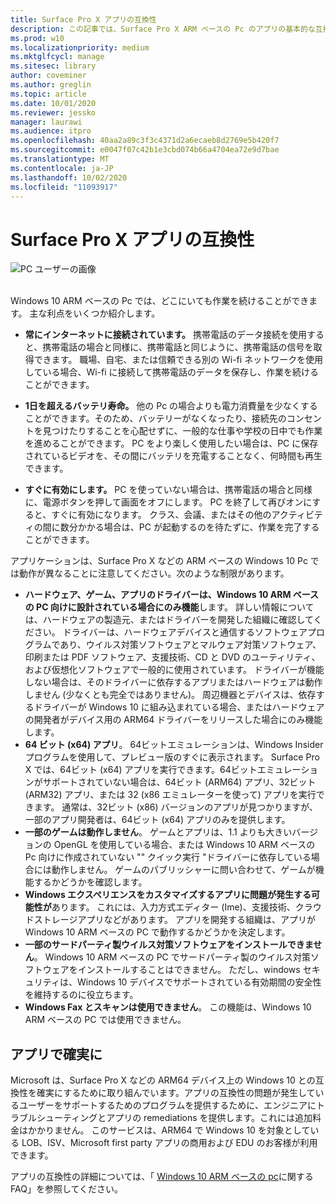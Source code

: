 ```yaml
---
title: Surface Pro X アプリの互換性
description: この記事では、Surface Pro X ARM ベースの Pc のアプリの基本的な互換性情報について説明します。
ms.prod: w10
ms.localizationpriority: medium
ms.mktglfcycl: manage
ms.sitesec: library
author: coveminer
ms.author: greglin
ms.topic: article
ms.date: 10/01/2020
ms.reviewer: jessko
manager: laurawi
ms.audience: itpro
ms.openlocfilehash: 40aa2a89c3f3c4371d2a6ecaeb8d2769e5b420f7
ms.sourcegitcommit: e0047f07c42b1e3cbd074b66a4704ea72e9d7bae
ms.translationtype: MT
ms.contentlocale: ja-JP
ms.lasthandoff: 10/02/2020
ms.locfileid: "11093917"
---
```

# Surface Pro X アプリの互換性



 ![PC ユーザーの画像](images/4527790_en_4.png)<br><br>



Windows 10 ARM ベースの Pc では、どこにいても作業を続けることができます。 主な利点をいくつか紹介します。

- **常にインターネットに接続されています。** 携帯電話のデータ接続を使用すると、携帯電話の場合と同様に、携帯電話と同じように、携帯電話の信号を取得できます。 職場、自宅、または信頼できる別の Wi-fi ネットワークを使用している場合、Wi-fi に接続して携帯電話のデータを保存し、作業を続けることができます。

- **1日を超えるバッテリ寿命。**  他の Pc の場合よりも電力消費量を少なくすることができます。そのため、バッテリーがなくなったり、接続先のコンセントを見つけたりすることを心配せずに、一般的な仕事や学校の日中でも作業を進めることができます。 PC をより楽しく使用したい場合は、PC に保存されているビデオを、その間にバッテリを充電することなく、何時間も再生できます。

- **すぐに有効にします。** PC を使っていない場合は、携帯電話の場合と同様に、電源ボタンを押して画面をオフにします。 PC を終了して再びオンにすると、すぐに有効になります。 クラス、会議、またはその他のアクティビティの間に数分かかる場合は、PC が起動するのを待たずに、作業を完了することができます。

アプリケーションは、Surface Pro X などの ARM ベースの Windows 10 Pc では動作が異なることに注意してください。次のような制限があります。

- **ハードウェア、ゲーム、アプリのドライバーは、Windows 10 ARM ベースの PC 向けに設計されている場合にのみ機能**します。 詳しい情報については、ハードウェアの製造元、またはドライバーを開発した組織に確認してください。 ドライバーは、ハードウェアデバイスと通信するソフトウェアプログラムであり、ウイルス対策ソフトウェアとマルウェア対策ソフトウェア、印刷または PDF ソフトウェア、支援技術、CD と DVD のユーティリティ、および仮想化ソフトウェアで一般的に使用されています。 ドライバーが機能しない場合は、そのドライバーに依存するアプリまたはハードウェアは動作しません (少なくとも完全ではありません)。 周辺機器とデバイスは、依存するドライバーが Windows 10 に組み込まれている場合、またはハードウェアの開発者がデバイス用の ARM64 ドライバーをリリースした場合にのみ機能します。
- **64 ビット (x64) アプリ**。 64ビットエミュレーションは、Windows Insider プログラムを使用して、プレビュー版のすぐに表示されます。 Surface Pro X では、64ビット (x64) アプリを実行できます。64ビットエミュレーションがサポートされていない場合は、64ビット (ARM64) アプリ、32ビット (ARM32) アプリ、または 32 (x86 エミュレーターを使って) アプリを実行できます。 通常は、32ビット (x86) バージョンのアプリが見つかりますが、一部のアプリ開発者は、64ビット (x64) アプリのみを提供します。
- **一部のゲームは動作しません**。 ゲームとアプリは、1.1 よりも大きいバージョンの OpenGL を使用している場合、または Windows 10 ARM ベースの Pc 向けに作成されていない "" クイック実行 "ドライバーに依存している場合には動作しません。 ゲームのパブリッシャーに問い合わせて、ゲームが機能するかどうかを確認します。
- **Windows エクスペリエンスをカスタマイズするアプリに問題が発生する可能性が**あります。 これには、入力方式エディター (Ime)、支援技術、クラウドストレージアプリなどがあります。 アプリを開発する組織は、アプリが Windows 10 ARM ベースの PC で動作するかどうかを決定します。
- **一部のサードパーティ製ウイルス対策ソフトウェアをインストールできません**。 Windows 10 ARM ベースの PC でサードパーティ製のウイルス対策ソフトウェアをインストールすることはできません。 ただし、windows セキュリティは、Windows 10 デバイスでサポートされている有効期間の安全性を維持するのに役立ちます。
- **Windows Fax とスキャンは使用できません**。 この機能は、Windows 10 ARM ベースの PC では使用できません。

##  <a name="app-assure"></a>アプリで確実に

Microsoft は、Surface Pro X などの ARM64 デバイス上の Windows 10 との互換性を確実にするために取り組んでいます。アプリの互換性の問題が発生しているユーザーをサポートするためのプログラムを提供するために、エンジニアにトラブルシューティングとアプリの remediations を提供します。これには追加料金はかかりません。 このサービスは、ARM64 で Windows 10 を対象としている LOB、ISV、Microsoft first party アプリの商用および EDU のお客様が利用できます。 

アプリの互換性の詳細については、「 [Windows 10 ARM ベースの pc](https://support.microsoft.com/en-us/help/4521606)に関する FAQ」を参照してください。
